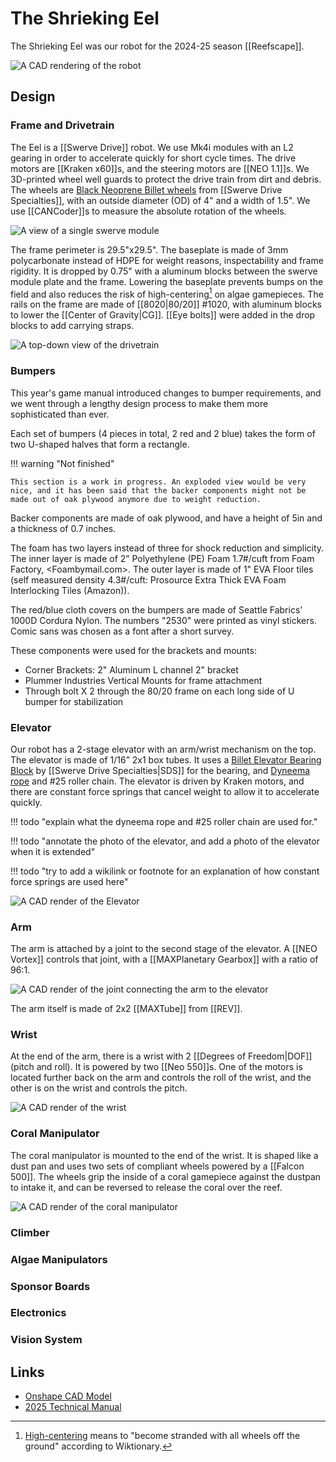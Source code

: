 # The Shrieking Eel

The Shrieking Eel was our robot for the 2024-25 season [[Reefscape]].

![A CAD rendering of the robot](../assets/images/shrieking-eel.png)

## Design

### Frame and Drivetrain

The Eel is a [[Swerve Drive]] robot. We use Mk4i modules with an L2 gearing in order to accelerate quickly for short cycle times. The drive motors are [[Kraken x60]]s, and the steering motors are [[NEO 1.1]]s. We 3D-printed wheel well guards to protect the drive train from dirt and debris. The wheels are [Black Neoprene Billet wheels](https://www.swervedrivespecialties.com/products/billet-wheel-4d-x-1-5w-bearing-bore) from [[Swerve Drive Specialties]], with an outside diameter (OD) of 4" and a width of 1.5". We use [[CANCoder]]s to measure the absolute rotation of the wheels.

![A view of a single swerve module](../assets/images/shrieking-eel-swerve-module.png)

The frame perimeter is 29.5"x29.5". The baseplate is made of 3mm polycarbonate instead of HDPE for weight reasons, inspectability and frame rigidity. It is dropped by 0.75" with a aluminum blocks between the swerve module plate and the frame. Lowering the baseplate prevents bumps on the field and also reduces the risk of high-centering[^1] on algae gamepieces. The rails on the frame are made of [[8020|80/20]] #1020, with aluminum blocks to lower the [[Center of Gravity|CG]]. [[Eye bolts]] were added in the drop blocks to add carrying straps.

![A top-down view of the drivetrain](../assets/images/shrieking-eel-drive-train.png)

[^1]: [High-centering](https://en.wiktionary.org/wiki/high-center) means to "become stranded with all wheels off the ground" according to Wiktionary.

### Bumpers

This year's game manual introduced changes to bumper requirements, and we went through a lengthy design process to make them more sophisticated than ever.

Each set of bumpers (4 pieces in total, 2 red and 2 blue) takes the form of two U-shaped halves that form a rectangle.

!!! warning "Not finished"

    This section is a work in progress. An exploded view would be very nice, and it has been said that the backer components might not be made out of oak plywood anymore due to weight reduction.

Backer components are made of oak plywood, and have a height of 5in and a thickness of 0.7 inches.

The foam has two layers instead of three for shock reduction and simplicity. The inner layer is made of 2” Polyethylene (PE) Foam 1.7#/cuft from Foam Factory, <Foambymail.com>. The outer layer is made of 1" EVA Floor tiles (self measured density 4.3#/cuft:  Prosource Extra Thick EVA Foam Interlocking Tiles (Amazon)).

The red/blue cloth covers on the bumpers are made of Seattle Fabrics' 1000D Cordura Nylon. The numbers "2530" were printed as vinyl stickers. Comic sans was chosen as a font after a short survey.

These components were used for the brackets and mounts:  

- Corner Brackets: 2" Aluminum L channel 2" bracket
- Plummer Industries Vertical Mounts for frame attachment
- Through bolt X 2 through the 80/20 frame on each long side of U bumper for stabilization

### Elevator

Our robot has a 2-stage elevator with an arm/wrist mechanism on the top. The elevator is made of 1/16” 2x1 box tubes. It uses a [Billet Elevator Bearing Block](https://www.swervedrivespecialties.com/products/billet-elevator-bearing-block) by [[Swerve Drive Specialties|SDS]] for the bearing, and [Dyneema rope](https://www.dyneema.com/) and #25 roller chain. The elevator is driven by Kraken motors, and there are constant force springs that cancel weight to allow it to accelerate quickly.

!!! todo "explain what the dyneema rope and #25 roller chain are used for." 

!!! todo "annotate the photo of the elevator, and add a photo of the elevator when it is extended"

!!! todo "try to add a wikilink or footnote for an explanation of how constant force springs are used here"

![A CAD render of the Elevator](../assets/images/shrieking-eel-elevator.png)

### Arm

The arm is attached by a joint to the second stage of the elevator. A [[NEO Vortex]] controls that joint, with a [[MAXPlanetary Gearbox]] with a ratio of 96:1.

![A CAD render of the joint connecting the arm to the elevator](../assets/images/shrieking-eel-arm-joint.png)

The arm itself is made of 2x2 [[MAXTube]] from [[REV]].

### Wrist

At the end of the arm, there is a wrist with 2 [[Degrees of Freedom|DOF]] (pitch and roll). It is powered by two [[Neo 550]]s. One of the motors is located further back on the arm and controls the roll of the wrist, and the other is on the wrist and controls the pitch.

![A CAD render of the wrist](../assets/images/shrieking-eel-wrist.png)

### Coral Manipulator

The coral manipulator is mounted to the end of the wrist. It is shaped like a dust pan and uses two sets of compliant wheels powered by a [[Falcon 500]]. The wheels grip the inside of a coral gamepiece against the dustpan to intake it, and can be reversed to release the coral over the reef.

![A CAD render of the coral manipulator](../assets/images/shrieking-eel-coral-intake.png)

### Climber

### Algae Manipulators

### Sponsor Boards

### Electronics

### Vision System

## Links

- [Onshape CAD Model](https://cad.onshape.com/documents/fa9a0365dfdf7e376f93f1b4/w/36bfb0cc9de95ef5933791e3/e/700ba3cf920578fe61d3ec24)
- [2025 Technical Manual](https://docs.google.com/presentation/d/1bto5VCYEVELLXvQ6iPSqBrLyz7rDSPktWtszlaASRLY/edit?usp=sharing)
